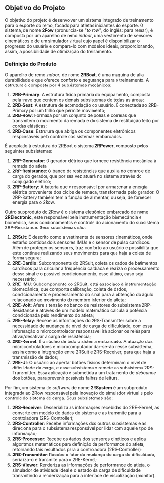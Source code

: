 ## Objetivo do Projeto

<!--
Jonathan: [OK]
-->

O objetivo do projeto é desenvolver um sistema integrado de treinamento para o esporte do remo, focado para atletas iniciantes do esporte. O sistema, de nome **2Row** (pronuncia-se "_to row_", do inglês: para remar), é composto por um aparelho de remo _indoor_, uma vestimenta de sensores cinemáticos e de um simulador virtual cujo papel é disponibilizar o progresso do usuário e compará-lo com modelos ideais, proporcionando, assim, a possibilidade de otimização do treinamento.

### Definição do Produto

O aparelho de remo _indoor_, de nome **2RBoat**, é uma máquina de alta durabilidade e que oferece conforto e segurança para o treinamento. A estrutura é composta por 4 subsistemas mecânicos:

1. **2RB-Primary**: A estrutura física primária do equipamento, composta pela trave que contem os demais subsistemas de todas as áreas;
2. **2RB-Seat**: A estrutura de acomodação do usuário. É conectada ao 2RB-Primary por um trilho que permite movimento;
3. **2RB-Row**: Formada por um conjunto de polias e correias que transmitem o movimento da remada e do sistema de restituição feito por cordas elásticas;
4. **2RB-Case**: Estrutura que abriga os componentes eletrônicos responsáveis pelo controle dos sistemas embarcados.

É acoplado à estrutura do 2RBoat o sistema **2RPower**, composto pelos seguintes subsistemas:

1. **2RP-Generator**: O gerador elétrico que fornece resistência mecânica à remada do atleta;
2. **2RP-Resistance**: O banco de resistências que auxilia no controle de carga do gerador, que por sua vez atuará no sistema através do conjugado elétrico;
3. **2RP-Battery**: A bateria que é responsável por armazenar a energia elétrica proveniente dos ciclos de remada, transformada pelo gerador. O 2RP-Battery também tem a função de alimentar, ou seja, de fornecer energia para o 2Row.

Outro subproduto do 2Row é o sistema eletrônico embarcado de nome **2RElectronic**, este responsável pela instrumentação biomecância e biomédica, seus condionamentos e controle do acionamento do subsistema 2RP-Resistance. Seus subsistemas são:

1. **2RSuit**: É descrito como a vestimenta de sensores cinemáticos, onde estarão contidos dois sensores IMUs e o sensor de pulso cardíacos. Além de proteger os sensores, traz conforto ao usuário e possibilita que este continue realizando seus movimentos para que haja a coleta de forma segura;
2. **2RE-Cardio**: Subcomponente do 2RSuit, coleta os dados de batimentos cardíacos para calcular a frequência cardíaca e realiza o processamento desse sinal e o possível condicionamento, esse último, caso seja necessário;
3. **2RE-IMU**: Subcomponente do 2RSuit, está associado à instrumentação biomecânica, que comporta calibração, coleta de dados, condicionamento e processamento do sinal para  a obtenção do âgulo relacionado ao movimento do membro inferior do atleta;
4. **2RE-Volt**: Afere a tensão no banco de resistores do subsistema 2RP-Resistance e através de um modelo matemático calcula a potência condicionada pelo rendimento do atleta;
5. **2RE-Relay**: Recebe as informações do 2RS-Transmitter sobre a necessidade de mudança de nível de carga de dificuldade, com essa informação o microcontrolador responsável irá acionar os relés para ativar/desativar a carga de resistência;
6. **2RE-Kernel**: É o núcleo de todo o sistema embarcado. A atuação dos microcontroladores e microcomputador dar-se-ão nesse subsistema, assim como a integração entre 2RSuit e 2RS-Receiver, para que haja a transmissão de dados;
7. **2RE-UI**: O usuário ao apertar botões físicos determinam o nível de dificuldade da carga, e esse subsistema o remete ao subsistema 2RS-Transmitter. Essa aplicação é submetida a um tratamento de _debounce_ dos botões, para prevenir possíveis falhas de leitura.

Por fim, um sistema de _software_ de nome **2RSystem** é um subproduto integrado ao 2Row responsável pela inovação do simulador virtual e pelo controle do sistema de carga. Seus subsistemas são:

1. **2RS-Receiver**: Desserializa as informações recebidas do 2RE-Kernel, as converte em modelo de dados do sistema e as transmite para a controladora (2RS-Controller);
1. **2RS-Controller**: Recebe informações dos outros subsistemas e as direciona para o subsistema responsável por lidar com aquele tipo de informação;
1. **2RS-Processer**: Recebe os dados dos sensores cinéticos e aplica algoritmos matemáticos para definição da performance do atleta, retornando tais resultados para a controladora (2RS-Controller);
1. **2RS-Transmitter**: Recebe o fator de mudança de carga de dificuldade, serializa-o e transmite para o 2RE-Kernel;
1. **2RS-Viewer**: Renderiza as informações de performance do atleta, o simulador de atividade ideal e o estado da carga de dificuldade, transmitindo a renderização para a interface de visualização (monitor).
